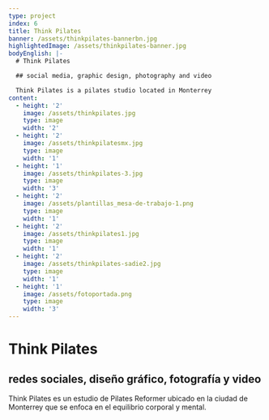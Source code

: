 ```yaml
---
type: project
index: 6
title: Think Pilates
banner: /assets/thinkpilates-bannerbn.jpg
highlightedImage: /assets/thinkpilates-banner.jpg
bodyEnglish: |-
  # Think Pilates

  ## social media, graphic design, photography and video

  Think Pilates is a pilates studio located in Monterrey
content:
  - height: '2'
    image: /assets/thinkpilates.jpg
    type: image
    width: '2'
  - height: '2'
    image: /assets/thinkpilatesmx.jpg
    type: image
    width: '1'
  - height: '1'
    image: /assets/thinkpilates-3.jpg
    type: image
    width: '3'
  - height: '2'
    image: /assets/plantillas_mesa-de-trabajo-1.png
    type: image
    width: '1'
  - height: '2'
    image: /assets/thinkpilates1.jpg
    type: image
    width: '1'
  - height: '2'
    image: /assets/thinkpilates-sadie2.jpg
    type: image
    width: '1'
  - height: '1'
    image: /assets/fotoportada.png
    type: image
    width: '3'
---
```

# Think Pilates

## redes sociales, diseño gráfico, fotografía y video

Think Pilates es un estudio de Pilates Reformer ubicado en la ciudad de Monterrey que se enfoca en el equilibrio corporal y mental.
